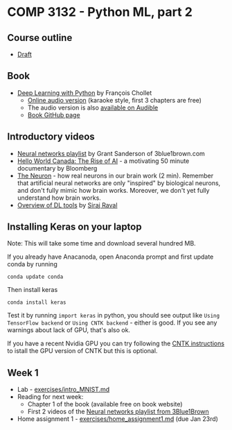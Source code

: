 # COMP 3132 - Python ML, part 2

## Course outline
 * [Draft](https://docs.google.com/document/d/13-xZCzKXh8en7wyOvsfpQGjdO1qTJFZuh_56rYE5Ymg/view)

## Book
 - [Deep Learning with Python](https://www.manning.com/books/deep-learning-with-python) by François Chollet
   - [Online audio version](https://livebook.manning.com/#!/book/deep-learning-with-python/chapter-1/) (karaoke style, first 3 chapters are free)
   - The audio version is also [available on Audible](https://www.audible.com/pd/Deep-Learning-with-Python-Audiobook/B07H5TZ6KN)
   - [Book GitHub page](https://github.com/fchollet/deep-learning-with-python-notebooks)
 
## Introductory videos
 - [Neural networks playlist](https://www.youtube.com/playlist?list=PLZHQObOWTQDNU6R1_67000Dx_ZCJB-3pi) by Grant Sanderson of 3blue1brown.com
 - [Hello World Canada: The Rise of AI](https://www.youtube.com/watch?v=Dk7h22mRYHQ&t=1523s) - a motivating 50 minute documentary by Bloomberg
 - [The Neuron](https://www.youtube.com/watch?v=6qS83wD29PY) - how real neurons in our brain work (2 min). Remember that artificial neural networks are only "inspired" by biological neurons, and don't fully mimic how brain works. Moreover, we don't yet fully understand how brain works.
 - [Overview of DL tools](https://www.youtube.com/watch?v=j_pJmXJwMLA) by [Siraj Raval](https://www.youtube.com/channel/UCWN3xxRkmTPmbKwht9FuE5A)
 
## Installing Keras on your laptop
Note: This will take some time and download several hundred MB.

If you already have Anacanoda, open Anaconda prompt and first update conda by running
```
conda update conda
```
Then install keras 
```
conda install keras
```

Test it by running `import keras` in python, you should see output like `Using TensorFlow backend` or `Using CNTK backend` - either is good. If you see any warnings about lack of GPU, that's also ok.

If you have a recent Nvidia GPU you can try following the [CNTK instructions](CNTK.md) to istall the GPU version of CNTK but this is optional.

## Week 1
 * Lab - [exercises/intro_MNIST.md](exercises/intro_MNIST.md)
 * Reading for next week:
   * Chapter 1 of the book (available free on book website)
   * First 2 videos of the [Neural networks playlist from 3Blue1Brown](https://www.youtube.com/playlist?list=PLZHQObOWTQDNU6R1_67000Dx_ZCJB-3pi)
 * Home assignment 1 - [exercises/home_assignment1.md](exercises/home_assignment1.md)  (due Jan 23rd)
